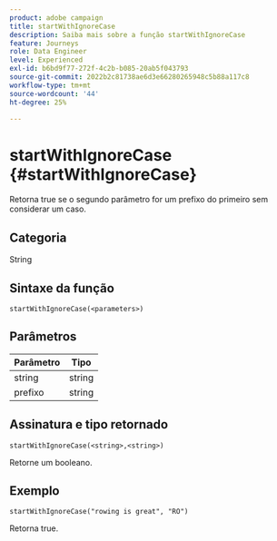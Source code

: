```yaml
---
product: adobe campaign
title: startWithIgnoreCase
description: Saiba mais sobre a função startWithIgnoreCase
feature: Journeys
role: Data Engineer
level: Experienced
exl-id: b6bd9f77-272f-4c2b-b085-20ab5f043793
source-git-commit: 2022b2c81738ae6d3e66280265948c5b88a117c8
workflow-type: tm+mt
source-wordcount: '44'
ht-degree: 25%

---
```


# startWithIgnoreCase {#startWithIgnoreCase}

Retorna true se o segundo parâmetro for um prefixo do primeiro sem considerar um caso.

## Categoria

String

## Sintaxe da função

`startWithIgnoreCase(<parameters>)`

## Parâmetros

| Parâmetro | Tipo |
|-------------|--------|
| string | string |
| prefixo | string |

## Assinatura e tipo retornado

`startWithIgnoreCase(<string>,<string>)`

Retorne um booleano.

## Exemplo

`startWithIgnoreCase("rowing is great", "RO")`

Retorna true.
